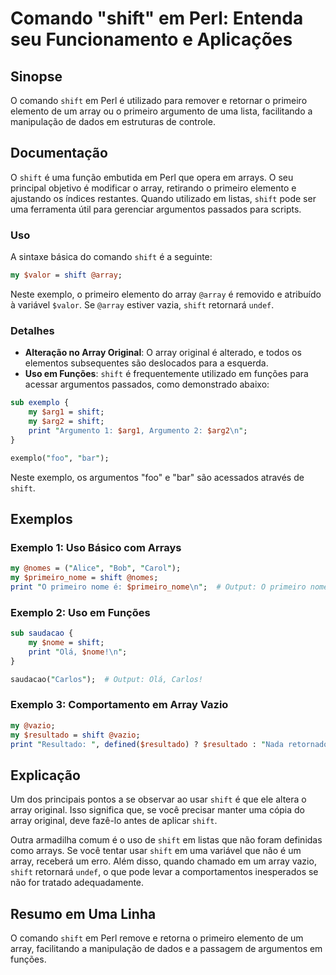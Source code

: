 <!--
Meta Description: # Comando "shift" em Perl: Entenda seu Funcionamento e Aplicações ## Sinopse O comando `shift` em Perl é utilizado para remover e retornar o primeiro ...
Meta Keywords: shift, array, perl, primeiro, exemplo
-->

# Comando "shift" em Perl: Entenda seu Funcionamento e Aplicações

## Sinopse
O comando `shift` em Perl é utilizado para remover e retornar o primeiro elemento de um array ou o primeiro argumento de uma lista, facilitando a manipulação de dados em estruturas de controle.

## Documentação
O `shift` é uma função embutida em Perl que opera em arrays. O seu principal objetivo é modificar o array, retirando o primeiro elemento e ajustando os índices restantes. Quando utilizado em listas, `shift` pode ser uma ferramenta útil para gerenciar argumentos passados para scripts.

### Uso
A sintaxe básica do comando `shift` é a seguinte:

```perl
my $valor = shift @array;
```

Neste exemplo, o primeiro elemento do array `@array` é removido e atribuído à variável `$valor`. Se `@array` estiver vazia, `shift` retornará `undef`.

### Detalhes
- **Alteração no Array Original**: O array original é alterado, e todos os elementos subsequentes são deslocados para a esquerda.
- **Uso em Funções**: `shift` é frequentemente utilizado em funções para acessar argumentos passados, como demonstrado abaixo:
  
```perl
sub exemplo {
    my $arg1 = shift;
    my $arg2 = shift;
    print "Argumento 1: $arg1, Argumento 2: $arg2\n";
}

exemplo("foo", "bar");
```

Neste exemplo, os argumentos "foo" e "bar" são acessados através de `shift`.

## Exemplos

### Exemplo 1: Uso Básico com Arrays
```perl
my @nomes = ("Alice", "Bob", "Carol");
my $primeiro_nome = shift @nomes;
print "O primeiro nome é: $primeiro_nome\n";  # Output: O primeiro nome é: Alice
```

### Exemplo 2: Uso em Funções
```perl
sub saudacao {
    my $nome = shift;
    print "Olá, $nome!\n";
}

saudacao("Carlos");  # Output: Olá, Carlos!
```

### Exemplo 3: Comportamento em Array Vazio
```perl
my @vazio;
my $resultado = shift @vazio;
print "Resultado: ", defined($resultado) ? $resultado : "Nada retornado";  # Output: Nada retornado
```

## Explicação
Um dos principais pontos a se observar ao usar `shift` é que ele altera o array original. Isso significa que, se você precisar manter uma cópia do array original, deve fazê-lo antes de aplicar `shift`.

Outra armadilha comum é o uso de `shift` em listas que não foram definidas como arrays. Se você tentar usar `shift` em uma variável que não é um array, receberá um erro. Além disso, quando chamado em um array vazio, `shift` retornará `undef`, o que pode levar a comportamentos inesperados se não for tratado adequadamente.

## Resumo em Uma Linha
O comando `shift` em Perl remove e retorna o primeiro elemento de um array, facilitando a manipulação de dados e a passagem de argumentos em funções.